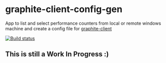 # graphite-client-config-gen
App to list and select performance counters from local or remote windows machine and create a config file for [graphite-client](https://github.com/peschuster/graphite-client)

[![Build status](https://ci.appveyor.com/api/projects/status/v3yxa5ycmahrdi71/branch/master?svg=true)](https://ci.appveyor.com/project/leinad13/graphite-client-config-gen/branch/master)

## This is still a Work In Progress :)
